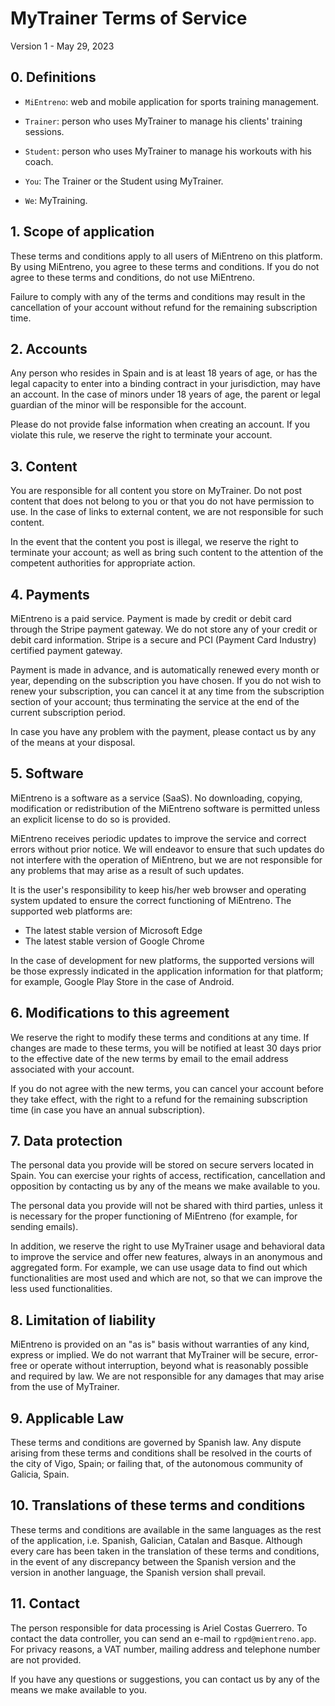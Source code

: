 # MyTrainer Terms of Service

Version 1 - May 29, 2023

## 0. Definitions

- `MiEntreno`: web and mobile application for sports training management.

- `Trainer`: person who uses MyTrainer to manage his clients' training sessions.

- `Student`: person who uses MyTrainer to manage his workouts with his coach.

- `You`: The Trainer or the Student using MyTrainer.

- `We`: MyTraining.

## 1. Scope of application

These terms and conditions apply to all users of MiEntreno on this platform. By using MiEntreno, you agree to these terms and conditions. If you do not agree to these terms and conditions, do not use MiEntreno.

Failure to comply with any of the terms and conditions may result in the cancellation of your account without refund for the remaining subscription time.

## 2. Accounts

Any person who resides in Spain and is at least 18 years of age, or has the legal capacity to enter into a binding contract in your jurisdiction, may have an account. In the case of minors under 18 years of age, the parent or legal guardian of the minor will be responsible for the account.

Please do not provide false information when creating an account. If you violate this rule, we reserve the right to terminate your account.

## 3. Content

You are responsible for all content you store on MyTrainer. Do not post content that does not belong to you or that you do not have permission to use. In the case of links to external content, we are not responsible for such content.

In the event that the content you post is illegal, we reserve the right to terminate your account; as well as bring such content to the attention of the competent authorities for appropriate action.

## 4. Payments

MiEntreno is a paid service. Payment is made by credit or debit card through the Stripe payment gateway. We do not store any of your credit or debit card information. Stripe is a secure and PCI (Payment Card Industry) certified payment gateway.

Payment is made in advance, and is automatically renewed every month or year, depending on the subscription you have chosen. If you do not wish to renew your subscription, you can cancel it at any time from the subscription section of your account; thus terminating the service at the end of the current subscription period.

In case you have any problem with the payment, please contact us by any of the means at your disposal.

## 5. Software

MiEntreno is a software as a service (SaaS). No downloading, copying, modification or redistribution of the MiEntreno software is permitted unless an explicit license to do so is provided.

MiEntreno receives periodic updates to improve the service and correct errors without prior notice. We will endeavor to ensure that such updates do not interfere with the operation of MiEntreno, but we are not responsible for any problems that may arise as a result of such updates.

It is the user's responsibility to keep his/her web browser and operating system updated to ensure the correct functioning of MiEntreno. The supported web platforms are:

- The latest stable version of Microsoft Edge
- The latest stable version of Google Chrome

In the case of development for new platforms, the supported versions will be those expressly indicated in the application information for that platform; for example, Google Play Store in the case of Android.

## 6. Modifications to this agreement

We reserve the right to modify these terms and conditions at any time. If changes are made to these terms, you will be notified at least 30 days prior to the effective date of the new terms by email to the email address associated with your account.

If you do not agree with the new terms, you can cancel your account before they take effect, with the right to a refund for the remaining subscription time (in case you have an annual subscription).

## 7. Data protection

The personal data you provide will be stored on secure servers located in Spain. You can exercise your rights of access, rectification, cancellation and opposition by contacting us by any of the means we make available to you.

The personal data you provide will not be shared with third parties, unless it is necessary for the proper functioning of MiEntreno (for example, for sending emails).

In addition, we reserve the right to use MyTrainer usage and behavioral data to improve the service and offer new features, always in an anonymous and aggregated form. For example, we can use usage data to find out which functionalities are most used and which are not, so that we can improve the less used functionalities.

## 8. Limitation of liability

MiEntreno is provided on an "as is" basis without warranties of any kind, express or implied. We do not warrant that MyTrainer will be secure, error-free or operate without interruption, beyond what is reasonably possible and required by law. We are not responsible for any damages that may arise from the use of MyTrainer.

## 9. Applicable Law

These terms and conditions are governed by Spanish law. Any dispute arising from these terms and conditions shall be resolved in the courts of the city of Vigo, Spain; or failing that, of the autonomous community of Galicia, Spain.

## 10. Translations of these terms and conditions

These terms and conditions are available in the same languages as the rest of the application, i.e. Spanish, Galician, Catalan and Basque. Although every care has been taken in the translation of these terms and conditions, in the event of any discrepancy between the Spanish version and the version in another language, the Spanish version shall prevail.

## 11. Contact

The person responsible for data processing is Ariel Costas Guerrero. To contact the data controller, you can send an e-mail to `rgpd@mientreno.app`. For privacy reasons, a VAT number, mailing address and telephone number are not provided.

If you have any questions or suggestions, you can contact us by any of the means we make available to you.
